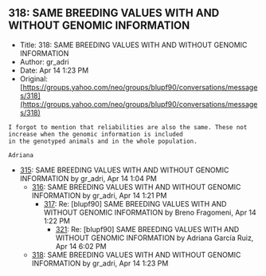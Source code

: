 ## 318: SAME BREEDING VALUES WITH AND WITHOUT GENOMIC INFORMATION

- Title: 318: SAME BREEDING VALUES WITH AND WITHOUT GENOMIC INFORMATION
- Author: gr_adri
- Date: Apr 14 1:23 PM
- Original: [https://groups.yahoo.com/neo/groups/blupf90/conversations/messages/318](https://groups.yahoo.com/neo/groups/blupf90/conversations/messages/318)

```
I forgot to mention that reliabilities are also the same. These not increase when the genomic information is included
in the genotyped animals and in the whole population.

Adriana
```

- [315](0315.md): SAME BREEDING VALUES WITH AND WITHOUT GENOMIC INFORMATION by gr_adri, Apr 14 1:04 PM
    - [316](0316.md): SAME BREEDING VALUES WITH AND WITHOUT GENOMIC INFORMATION by gr_adri, Apr 14 1:21 PM
        - [317](0317.md): Re: [blupf90] SAME BREEDING VALUES WITH AND WITHOUT GENOMIC INFORMATION by Breno Fragomeni, Apr 14 1:22 PM
            - [321](0321.md): Re: [blupf90] SAME BREEDING VALUES WITH AND WITHOUT GENOMIC INFORMATION by Adriana García Ruiz, Apr 14 6:02 PM
    - [318](0318.md): SAME BREEDING VALUES WITH AND WITHOUT GENOMIC INFORMATION by gr_adri, Apr 14 1:23 PM
